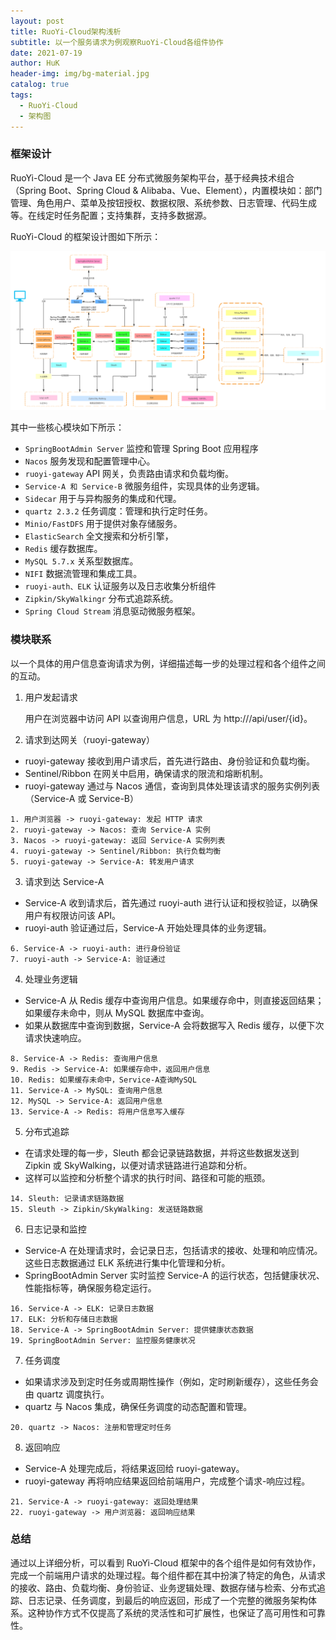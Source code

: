 ```yaml
---
layout: post
title: RuoYi-Cloud架构浅析
subtitle: 以一个服务请求为例观察RuoYi-Cloud各组件协作
date: 2021-07-19
author: HuK
header-img: img/bg-material.jpg
catalog: true
tags:
  - RuoYi-Cloud
  - 架构图
---
```


### 框架设计

RuoYi-Cloud 是一个 Java EE 分布式微服务架构平台，基于经典技术组合（Spring Boot、Spring Cloud & Alibaba、Vue、Element），内置模块如：部门管理、角色用户、菜单及按钮授权、数据权限、系统参数、日志管理、代码生成等。在线定时任务配置；支持集群，支持多数据源。

RuoYi-Cloud 的框架设计图如下所示：

![framework](img/1.png)

其中一些核心模块如下所示：

- `SpringBootAdmin Server` 监控和管理 Spring Boot 应用程序
- `Nacos` 服务发现和配置管理中心。
- `ruoyi-gateway` API 网关，负责路由请求和负载均衡。
- `Service-A 和 Service-B` 微服务组件，实现具体的业务逻辑。
- `Sidecar` 用于与异构服务的集成和代理。
- `quartz 2.3.2` 任务调度：管理和执行定时任务。
- `Minio/FastDFS` 用于提供对象存储服务。
- `ElasticSearch` 全文搜索和分析引擎，
- `Redis` 缓存数据库。
- `MySQL 5.7.x` 关系型数据库。
- `NIFI` 数据流管理和集成工具。
- `ruoyi-auth、ELK` 认证服务以及日志收集分析组件
- `Zipkin/SkyWalkingr` 分布式追踪系统。
- `Spring Cloud Stream` 消息驱动微服务框架。

### 模块联系

以一个具体的用户信息查询请求为例，详细描述每一步的处理过程和各个组件之间的互动。

1. 用户发起请求

   用户在浏览器中访问 API 以查询用户信息，URL 为 http://<gateway-host>/api/user/{id}。

2. 请求到达网关（ruoyi-gateway）

- ruoyi-gateway 接收到用户请求后，首先进行路由、身份验证和负载均衡。
- Sentinel/Ribbon 在网关中启用，确保请求的限流和熔断机制。
- ruoyi-gateway 通过与 Nacos 通信，查询到具体处理该请求的服务实例列表（Service-A 或 Service-B）

```
1. 用户浏览器 -> ruoyi-gateway: 发起 HTTP 请求
2. ruoyi-gateway -> Nacos: 查询 Service-A 实例
3. Nacos -> ruoyi-gateway: 返回 Service-A 实例列表
4. ruoyi-gateway -> Sentinel/Ribbon: 执行负载均衡
5. ruoyi-gateway -> Service-A: 转发用户请求
```

3. 请求到达 Service-A

- Service-A 收到请求后，首先通过 ruoyi-auth 进行认证和授权验证，以确保用户有权限访问该 API。
- ruoyi-auth 验证通过后，Service-A 开始处理具体的业务逻辑。

```
6. Service-A -> ruoyi-auth: 进行身份验证
7. ruoyi-auth -> Service-A: 验证通过

```

4. 处理业务逻辑

- Service-A 从 Redis 缓存中查询用户信息。如果缓存命中，则直接返回结果；如果缓存未命中，则从 MySQL 数据库中查询。
- 如果从数据库中查询到数据，Service-A 会将数据写入 Redis 缓存，以便下次请求快速响应。

```
8. Service-A -> Redis: 查询用户信息
9. Redis -> Service-A: 如果缓存命中，返回用户信息
10. Redis: 如果缓存未命中，Service-A查询MySQL
11. Service-A -> MySQL: 查询用户信息
12. MySQL -> Service-A: 返回用户信息
13. Service-A -> Redis: 将用户信息写入缓存
```

5. 分布式追踪

- 在请求处理的每一步，Sleuth 都会记录链路数据，并将这些数据发送到 Zipkin 或 SkyWalking，以便对请求链路进行追踪和分析。
- 这样可以监控和分析整个请求的执行时间、路径和可能的瓶颈。

```
14. Sleuth: 记录请求链路数据
15. Sleuth -> Zipkin/SkyWalking: 发送链路数据
```

6. 日志记录和监控

- Service-A 在处理请求时，会记录日志，包括请求的接收、处理和响应情况。这些日志数据通过 ELK 系统进行集中化管理和分析。
- SpringBootAdmin Server 实时监控 Service-A 的运行状态，包括健康状况、性能指标等，确保服务稳定运行。

```
16. Service-A -> ELK: 记录日志数据
17. ELK: 分析和存储日志数据
18. Service-A -> SpringBootAdmin Server: 提供健康状态数据
19. SpringBootAdmin Server: 监控服务健康状况
```

7. 任务调度

- 如果请求涉及到定时任务或周期性操作（例如，定时刷新缓存），这些任务会由 quartz 调度执行。
- quartz 与 Nacos 集成，确保任务调度的动态配置和管理。

```
20. quartz -> Nacos: 注册和管理定时任务
```

8. 返回响应

- Service-A 处理完成后，将结果返回给 ruoyi-gateway。
- ruoyi-gateway 再将响应结果返回给前端用户，完成整个请求-响应过程。

```
21. Service-A -> ruoyi-gateway: 返回处理结果
22. ruoyi-gateway -> 用户浏览器: 返回响应结果
```

### 总结

通过以上详细分析，可以看到 RuoYi-Cloud 框架中的各个组件是如何有效协作，完成一个前端用户请求的处理过程。每个组件都在其中扮演了特定的角色，从请求的接收、路由、负载均衡、身份验证、业务逻辑处理、数据存储与检索、分布式追踪、日志记录、任务调度，到最后的响应返回，形成了一个完整的微服务架构体系。这种协作方式不仅提高了系统的灵活性和可扩展性，也保证了高可用性和可靠性。
